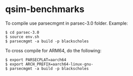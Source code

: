 # qsim-benchmarks

To compile use parsecmgmt in parsec-3.0 folder. Example:

	$ cd parsec-3.0
	$ source env.sh
	$ parsecmgmt -a build -p blackscholes
	
To cross compile for ARM64, do the following:

	$ export PARSECPLAT=aarch64
	$ export ARCH_PREFIX=aarch64-linux-gnu-
	$ parsecmgmt -a build -p blackscholes
